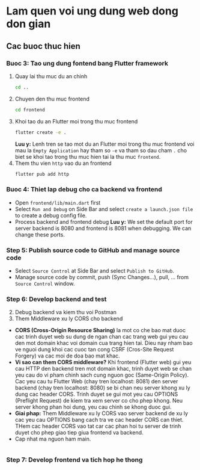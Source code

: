 # Lam quen voi ung dung web dong don gian
## Cac buoc thuc hien
### Buoc 3: Tao ung dung fontend bang Flutter framework
1. Quay lai thu muc du an chinh
    ```bash
    cd ..
    ```
2. Chuyen den thu muc frontend
    ```bash
    cd frontend
    ```
3. Khoi tao du an Flutter moi trong thu muc frontend
    ```bash
    flutter create -e .
    ```
    **Luu y:** Lenh tren se tao mot du an Flutter moi trong thu muc frontend voi mau la `Empty Application` hay tham so `-e` va tham so dau cham `.` cho biet se khoi tao trong thu muc hien tai la thu muc `frontend`.
4. Them thu vien `http` vao du an frontend
    ```bash
    flutter pub add http
    ```
### Buoc 4: Thiet lap debug cho ca backend va frontend
- Open `frontend/lib/main.dart` first
- Select `Run and Debug` on Side Bar and select `create a launch.json file` to create a debug config file.
- Process backend and frontend debug
**Luu y:** We set the default port for server backend is 8080 and frontend is 8081 when debugging. We can change these ports.

### Step 5: Publish source code to GitHub and manage source code
- Select `Source Control` at Side Bar and select `Publish to GitHub`.
- Manage source code by commit, push (Sync Changes...), pull, ... from `Source Control` window.

### Step 6: Develop backend and test
2. Debug backend va kiem thu voi Postman
3. Them Middleware xu ly CORS cho backend
- **CORS (Cross-Origin Resource Sharing)** la mot co che bao mat duoc cac trinh duyet web su dung de ngan chan cac trang web gui yeu cau den mot domain khac voi domain cua trang hien tai. Dieu nay nham bao ve nguoi dung khoi cac cuoc tan cong CSRF (Cros-Site Request Forgery) va cac moi de doa bao mat khac.
- **Vi sao can them CORS middleware?** Khi frontend (Flutter web) gui yeu cau HTTP den backend tren mot domain khac, trinh duyet web se chan yeu cau do vi pham chinh sach cung nguon goc (Same-Origin Policy). Cac yeu cau tu Flutter Web (chay tren localhost: 8081) den server backend (chay tren localhost: 8080) se bi chan neu server khong xu ly dung cac header CORS. Trinh duyet se gui mot yeu cau OPTIONS (Preflight Request) de kiem tra xem server co cho phep khong. Neu server khong phan hoi dung, yeu cau chinh se khong duoc gui.
- **Giai phap:** Them Middleware xu ly CORS vao server backend de xu ly cac yeu cau OPTIONS bang cach tra ve cac header CORS can thiet. THem cac header CORS vao tat car cac phan hoi tu server de trinh duyet cho phep giao tiep giua frontend va backend.
- Cap nhat ma nguon ham main.
```dart

```


### Step 7: Develop frontend va tich hop he thong